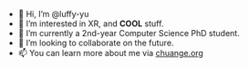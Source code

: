 - 👋 Hi, I’m @luffy-yu
- 👀 I’m interested in XR, and **COOL** stuff.
- 🌱 I’m currently a 2nd-year Computer Science PhD student.
- 💞️ I’m looking to collaborate on the future.
- 📫 You can learn more about me via [chuange.org](https://www.chuange.org/)

<!---
luffy-yu/luffy-yu is a ✨ special ✨ repository because its `README.md` (this file) appears on your GitHub profile.
You can click the Preview link to take a look at your changes.
--->

